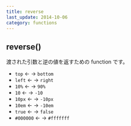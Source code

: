 ```yaml
---
title: reverse
last_update: 2014-10-06
category: functions
---
```


## reverse()

渡された引数と逆の値を返すための function です。

- `top` ← → `bottom`
- `left` ← → `right`
- `10%` ← → `90%`
- `10` ← → `-10`
- `10px` ← → `-10px`
- `10em` ← → `-10em`
- `true` ← → `false`
- `#000000` ← → `#fffffff`
